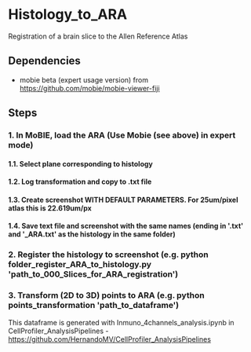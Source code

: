# Histology_to_ARA
Registration of a brain slice to the Allen Reference Atlas

## Dependencies
- mobie beta (expert usage version) from https://github.com/mobie/mobie-viewer-fiji


## Steps
### 1. In MoBIE, load the ARA (Use Mobie (see above) in expert mode)
####  1.1. Select plane corresponding to histology
####  1.2. Log transformation and copy to .txt file
####  1.3. Create screenshot WITH DEFAULT PARAMETERS. For 25um/pixel atlas this is 22.619um/px
####  1.4. Save text file and screenshot with the same names (ending in '.txt' and  '_ARA.txt' as the histology in the same folder)
### 2. Register the histology to screenshot (e.g. python folder_register_ARA_to_histology.py 'path_to_000_Slices_for_ARA_registration')
### 3. Transform (2D to 3D) points to ARA (e.g. python points_transformation 'path_to_dataframe')
This dataframe is generated with Inmuno_4channels_analysis.ipynb in CellProfiler_AnalysisPipelines - https://github.com/HernandoMV/CellProfiler_AnalysisPipelines

